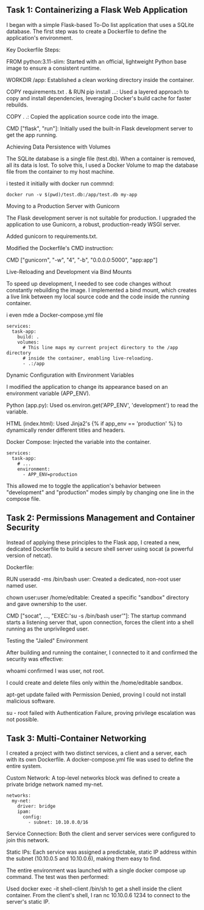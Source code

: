 ## Task 1: Containerizing a Flask Web Application

I began with a simple Flask-based To-Do list application that uses a SQLite database. The first step was to create a Dockerfile to define the application's environment.

Key Dockerfile Steps:

FROM python:3.11-slim: Started with an official, lightweight Python base image to ensure a consistent runtime.

WORKDIR /app: Established a clean working directory inside the container.

COPY requirements.txt . & RUN pip install ...: Used a layered approach to copy and install dependencies, leveraging Docker's build cache for faster rebuilds.

COPY . .: Copied the application source code into the image.

CMD ["flask", "run"]: Initially used the built-in Flask development server to get the app running.

Achieving Data Persistence with Volumes

The SQLite database is a single file (test.db). When a container is removed, all its data is lost. To solve this, I used a Docker Volume to map the database file from the container to my host machine.

i tested it initially with docker run commnd:

```
docker run -v $(pwd)/test.db:/app/test.db my-app
```

Moving to a Production Server with Gunicorn

The Flask development server is not suitable for production. I upgraded the application to use Gunicorn, a robust, production-ready WSGI server.

Added gunicorn to requirements.txt.

Modified the Dockerfile's CMD instruction:

CMD ["gunicorn", "-w", "4", "-b", "0.0.0.0:5000", "app:app"]

Live-Reloading and Development via Bind Mounts

To speed up development, I needed to see code changes without constantly rebuilding the image. I implemented a bind mount, which creates a live link between my local source code and the code inside the running container.

i even mde a Docker-compose.yml file

```
services:
  task-app:
    build: .
    volumes:
      # This line maps my current project directory to the /app directory
      # inside the container, enabling live-reloading.
      - .:/app
```

Dynamic Configuration with Environment Variables

I modified the application to change its appearance based on an environment variable (APP_ENV).

Python (app.py): Used os.environ.get('APP_ENV', 'development') to read the variable.

HTML (index.html): Used Jinja2's {% if app_env == 'production' %} to dynamically render different titles and headers.

Docker Compose: Injected the variable into the container.

```
services:
  task-app:
    # ...
    environment:
      - APP_ENV=production
```

This allowed me to toggle the application's behavior between "development" and "production" modes simply by changing one line in the compose file.



## Task 2: Permissions Management and Container Security

Instead of applying these principles to the Flask app, I created a new, dedicated Dockerfile to build a secure shell server using socat (a powerful version of netcat).

Dockerfile:

RUN useradd -ms /bin/bash user: Created a dedicated, non-root user named user.

chown user:user /home/editable: Created a specific "sandbox" directory and gave ownership to the user.

CMD ["socat", ..., "EXEC:'su -s /bin/bash user'"]: The startup command starts a listening server that, upon connection, forces the client into a shell running as the unprivileged user.


Testing the "Jailed" Environment

After building and running the container, I connected to it and confirmed the security was effective:

whoami confirmed I was user, not root.

I could create and delete files only within the /home/editable sandbox.

apt-get update failed with Permission Denied, proving I could not install malicious software.

su - root failed with Authentication Failure, proving privilege escalation was not possible.



## Task 3: Multi-Container Networking

I created a project with two distinct services, a client and a server, each with its own Dockerfile. A docker-compose.yml file was used to define the entire system.

Custom Network: A top-level networks block was defined to create a private bridge network named my-net.

```
networks:
  my-net:
    driver: bridge
    ipam:
      config:
        - subnet: 10.10.0.0/16
```

Service Connection: Both the client and server services were configured to join this network.

Static IPs: Each service was assigned a predictable, static IP address within the subnet (10.10.0.5 and 10.10.0.6), making them easy to find.

The entire environment was launched with a single docker compose up command. The test was then performed:

Used docker exec -it shell-client /bin/sh to get a shell inside the client container.
From the client's shell, I ran nc 10.10.0.6 1234 to connect to the server's static IP.
